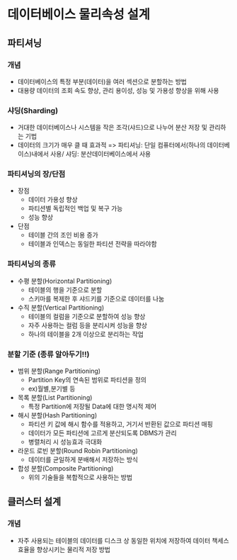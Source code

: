 # 데이터베이스 물리속성 설계
## 파티셔닝
### 개념
- 데이터베이스의 특정 부분(데이터)을 여러 섹션으로 분할하는 방법
- 대용량 데이터의 조회 속도 향상, 관리 용이성, 성능 및 가용성 향상을 위해 사용

### 샤딩(Sharding)
- 거대한 데이터베이스나 시스템을 작은 조각(샤드)으로 나누어 분산 저장 및 관리하는 기법
- 데이터의 크기가 매우 클 때 효과적
=> 파티셔닝: 단일 컴퓨터에서(하나의 데이터베이스)내에서 사용/ 샤딩: 분산데이터베이스에서 사용

### 파티셔닝의 장/단점
- 장점
  - 데이터 가용성 향상
  - 파티션별 독립적인 백업 및 복구 가능
  - 성능 향상
- 단점
  - 테이블 간의 조인 비용 증가
  - 테이블과 인덱스는 동일한 파티션 전략을 따라야함

### 파티셔닝의 종류
- 수평 분할(Horizontal Partitioning)
  - 테이블의 행을 기준으로 분할
  - 스키마를 복제한 후 샤드키를 기준으로 데이터를 나눔
- 수직 분할(Vertical Partitioning)
  - 테이블의 컬럼을 기준으로 분할하여 성능 향상
  - 자주 사용하는 컬럼 등을 분리시켜 성능을 향상
  - 하나의 테이블을 2개 이상으로 분리하는 작업

### 분할 기준 (종류 알아두기!!)
- 범위 분할(Range Partitioning)
  - Partition Key의 연속된 범위로 파티션을 정의
  - ex)월별,분기별 등
- 목록 분할(List Partitioning)
  - 특정 Partition에 저장될 Data에 대한 명시적 제어
- 해시 분할(Hash Partitioning)
  - 파티션 키 값에 해시 함수를 적용하고, 거기서 반환된 값으로 파티션 매핑
  - 데이터가 모든 파티션에 고르게 분산되도록 DBMS가 관리
  - 병렬처리 시 성능효과 극대화
- 라운드 로빈 분할(Round Robin Partitioning)
  - 데이터를 균일하게 분배해서 저장하는 방식
- 합성 분할(Composite Partitioning)
  - 위의 기술들을 복합적으로 사용하는 방법

## 클러스터 설계
### 개념
- 자주 사용되는 테이블의 데이터를 디스크 상 동일한 위치에 저장하여 데이터 책세스 효율을 향상시키는 물리적 저장 방법